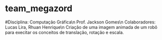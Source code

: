 # team_megazord
#Disciplina: Computação Gráfica\n
Prof. Jackson Gomes\n
Colaboradores: Lucas Lira, Rhuan Henrique\n
Criação de uma imagem animada de um robô para execitar os conceitos de translação, rotação e escala.
